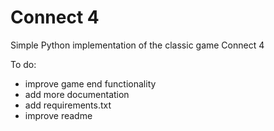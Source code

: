 # Connect 4

Simple Python implementation of the classic game Connect 4

To do:
- improve game end functionality
- add more documentation
- add requirements.txt
- improve readme
